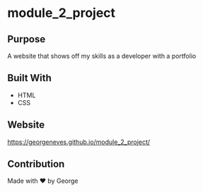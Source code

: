 # module_2_project

## Purpose
A website that shows off my skills as a developer with a portfolio

## Built With
* HTML
* CSS

## Website
https://georgeneves.github.io/module_2_project/

## Contribution
Made with ❤️ by George